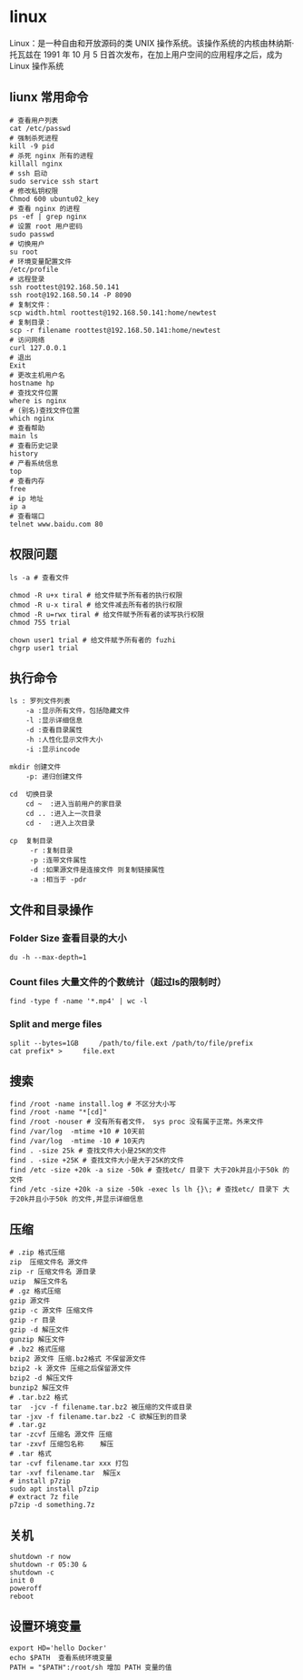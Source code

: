 # linux

Linux：是一种自由和开放源码的类 UNIX 操作系统。该操作系统的内核由林纳斯·托瓦兹在 1991 年 10 月 5 日首次发布，在加上用户空间的应用程序之后，成为 Linux 操作系统

## liunx 常用命令

```shell
# 查看用户列表
cat /etc/passwd 
# 强制杀死进程
kill -9 pid 
# 杀死 nginx 所有的进程
killall nginx 
# ssh 启动 
sudo service ssh start
# 修改私钥权限
Chmod 600 ubuntu02_key
# 查看 nginx 的进程
ps -ef | grep nginx
# 设置 root 用户密码
sudo passwd 
# 切换用户
su root 
# 环境变量配置文件
/etc/profile 
# 远程登录
ssh roottest@192.168.50.141
ssh root@192.168.50.14 -P 8090
# 复制文件：
scp width.html roottest@192.168.50.141:home/newtest
# 复制目录：
scp -r filename roottest@192.168.50.141:home/newtest
# 访问网络
curl 127.0.0.1
# 退出
Exit
# 更改主机用户名
hostname hp 
# 查找文件位置
where is nginx 
# (别名)查找文件位置
which nginx 
# 查看帮助
main ls 
# 查看历史记录
history 
# 产看系统信息
top
# 查看内存
free 
# ip 地址
ip a 
# 查看端口
telnet www.baidu.com 80
```

## 权限问题

```shell
ls -a # 查看文件

chmod -R u+x tiral # 给文件赋予所有者的执行权限
chmod -R u-x tiral # 给文件减去所有者的执行权限
chmod -R u=rwx tiral # 给文件赋予所有者的读写执行权限
chmod 755 trial

chown user1 trial # 给文件赋予所有者的 fuzhi
chgrp user1 trial
```

## 执行命令

```shell
ls : 罗列文件列表
    -a :显示所有文件，包括隐藏文件
    -l :显示详细信息
    -d :查看目录属性
    -h :人性化显示文件大小
    -i :显示incode
```

```shell
mkdir 创建文件
    -p: 递归创建文件
```

```shell
cd  切换目录
    cd ~  :进入当前用户的家目录
    cd .. :进入上一次目录
    cd -  :进入上次目录
```

```shell
cp  复制目录
     -r :复制目录
     -p :连带文件属性
     -d :如果源文件是连接文件 则复制链接属性
     -a :相当于 -pdr
```

## 文件和目录操作

### Folder Size 查看目录的大小

```shell
du -h --max-depth=1
```

### Count files 大量文件的个数统计（超过ls的限制时）

```shell
find -type f -name '*.mp4' | wc -l
```

### Split and merge files

```shell
split --bytes=1GB     /path/to/file.ext /path/to/file/prefix
cat prefix* >     file.ext
```

## 搜索

```shell
find /root -name install.log # 不区分大小写
find /root -name "*[cd]"
find /root -nouser # 没有所有者文件， sys proc 没有属于正常。外来文件
find /var/log  -mtime +10 # 10天前
find /var/log  -mtime -10 # 10天内
find . -size 25k # 查找文件大小是25K的文件
find . -size +25K # 查找文件大小是大于25K的文件
find /etc -size +20k -a size -50k # 查找etc/ 目录下 大于20k并且小于50k 的文件
find /etc -size +20k -a size -50k -exec ls lh {}\; # 查找etc/ 目录下 大于20k并且小于50k 的文件,并显示详细信息
```

## 压缩

```shell
# .zip 格式压缩
zip  压缩文件名 源文件
zip -r 压缩文件名 源目录
uzip  解压文件名
# .gz 格式压缩
gzip 源文件
gzip -c 源文件 压缩文件
gzip -r 目录
gzip -d 解压文件
gunzip 解压文件
# .bz2 格式压缩
bzip2 源文件 压缩.bz2格式 不保留源文件
bzip2 -k 源文件 压缩之后保留源文件
bzip2 -d 解压文件
bunzip2 解压文件
# .tar.bz2 格式
tar  -jcv -f filename.tar.bz2 被压缩的文件或目录
tar -jxv -f filename.tar.bz2 -C 欲解压到的目录
# .tar.gz
tar -zcvf 压缩名 源文件 压缩
tar -zxvf 压缩包名称    解压
# .tar 格式
tar -cvf filename.tar xxx 打包
tar -xvf filename.tar  解压x
# install p7zip
sudo apt install p7zip
# extract 7z file
p7zip -d something.7z
```

## 关机

```shell
shutdown -r now
shutdown -r 05:30 &
shutdown -c
init 0
poweroff
reboot
```

## 设置环境变量

```shell
export HD='hello Docker'
echo $PATH  查看系统环境变量
PATH = "$PATH":/root/sh 增加 PATH 变量的值
```
